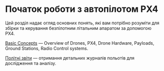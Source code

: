 # Початок роботи з автопілотом PX4

Цей розділ надає огляд основних понять, які вам потрібно розуміти для збірки та керування безпілотним літальним апаратом за допомогою PX4.

[Basic Concepts](../getting_started/px4_basic_concepts.md) — Overview of Drones, PX4, Drone Hardware, Payloads, Ground Stations, Radio Control systems.

[Політні звіти](../getting_started/flight_reporting.md) — отримання детальних журналів польотів для дослідження та аналізу.
